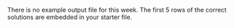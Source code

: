 There is no example output file for this week. The first 5 rows of the correct solutions are embedded in your starter file.
